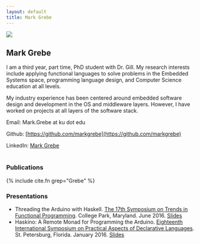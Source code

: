 ```yaml
---
layout: default
title: Mark Grebe
---
```


<img src="{{site.baseurl}}/images/markgrebe/MarkGrebe.jpg" class="floatleft"/>

## Mark Grebe

I am a third year, part time, PhD student with Dr. Gill.  My research interests include applying functional languages to solve problems in the Embedded Systems space, programming language design, and Computer Science education at all levels.

My industry experience has been centered around embedded software design and development in the OS and middleware layers.  However, I have worked on 
projects at all layers of the software stack.

Email: Mark.Grebe at ku dot edu

Github: [https://github.com/markgrebe](https://github.com/markgrebe)

LinkedIn: [Mark Grebe](https://www.linkedin.com/in/mark-grebe-41394bb)
<br><br>
### Publications

{% include cite.fn grep="Grebe" %}

### Presentations

- Threading the Arduino with Haskell. [The 17th Symposium on Trends in Functional Programming](http://tfp2016.org). College Park, Maryland. June 2016. [Slides](http://www.ittc.ku.edu/csdl/fpg/files/Grebe-TFP16Haskino.pdf) 
- Haskino: A Remote Monad for Programming the Arduino. [Eighteenth International Symposium on Practical Aspects of Declarative Languages](http://conf.researchr.org/home/PADL-2016). St. Petersburg, Florida. January 2016. [Slides](http://www.ittc.ku.edu/csdl/fpg/files/Grebe-PADL16Haskino.pdf)
